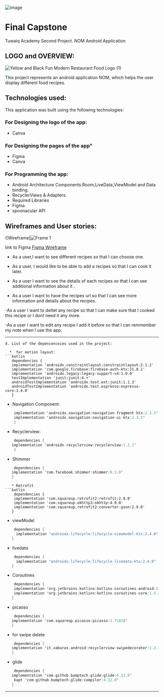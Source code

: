 ![image](https://user-images.githubusercontent.com/91456619/140023025-d22c50c0-322a-4cc0-9912-3ee42f16054e.png)
# Final Capstone
Tuwaiq Academy Second Project.
NOM Android Application

## LOGO and OVERVIEW:
![Yellow and Black Fun Modern Restaurant Food Logo (1)](https://user-images.githubusercontent.com/91456619/150314884-7b972bd5-7b5a-45fa-a04e-263e84472399.png)


This project represents an android application NOM, which helps the user display different food recipes.

## Technologies used:
This application was built using the following technologies:
### For Designing the logo of the app:
* Canva
### For Designing the pages of the app"
* Figma 
* Canva

### For Programming the app:
* Android Architecture Components:Room,LiveData,ViewModel and Data binding.
* RecyclerViews & Adapters.
* Required Libraries
* Figma
* spoonacular API

## Wireframes and User stories:
![Wireframe]![Frame 1](https://user-images.githubusercontent.com/91456619/150309920-2aa96d7d-2bd3-4be2-a666-ac6d7be81f1c.png)

link to Figma [Figma Wireframe](https://www.figma.com/file/Q91sullzZ7KMApxlt370zE/NomApp?node-id=54%3A4)


- As a user,I want to see different recipes so that I can choose one.

- As a user, I would like to be able to add a recipes so that I can cook it later.

- As a user I want to see the details of each recipes so that I can see additional information about it  .

- As a user I want to have the recipes url so that I can see more information and details about the recipes.

-As a user I want to deltet any recipe so that I can make sure that I cooked this recipe or I dont need it any more.

-As a user I want to edit any recipe I add it before so that I can remmember my note when I use the app.


-------------------------------------------------------------------------

 ```
 4. List of the depencenceies used in the project:
 
   *  for motion layout:
 ```kotlin
    dependencies {
    implementation 'androidx.constraintlayout:constraintlayout:2.1.2'
    implementation 'com.google.firebase:firebase-auth-ktx:21.0.1'
    implementation 'androidx.legacy:legacy-support-v4:1.0.0'
    testImplementation 'junit:junit:4.+'
    androidTestImplementation 'androidx.test.ext:junit:1.1.3'
    androidTestImplementation 'androidx.test.espresso:espresso-core:3.4.0'
    }
``` 

   * Navigation Component:
```kotlin
    implementation 'androidx.navigation:navigation-fragment-ktx:2.3.5'
    implementation 'androidx.navigation:navigation-ui-ktx:2.3.5'
    }
```
    
   * Recyclerview:
```kotlin
    dependencies {
   implementation 'androidx.recyclerview:recyclerview:1.2.1'
    }
```
   * Shimmer
```kotlin
    dependencies { 
   implementation 'com.facebook.shimmer:shimmer:0.5.0'
   }
```

```
   * Retrofit
```kotlin
    dependencies { 
    implementation 'com.squareup.retrofit2:retrofit:2.9.0'
    implementation 'com.squareup.okhttp3:okhttp:4.9.0'
    implementation 'com.squareup.retrofit2:converter-gson:2.9.0'
   }
```

   * viewModel
```kotlin
    dependencies { 
     implementation "androidx.lifecycle:lifecycle-viewmodel-ktx:2.4.0"
   }
```

   * livedata
```kotlin
    dependencies { 
     implementation "androidx.lifecycle:lifecycle-livedata-ktx:2.4.0"
   }
```


   * Coroutines
```kotlin
    dependencies { 
    implementation 'org.jetbrains.kotlinx:kotlinx-coroutines-android:1.5.2'
    implementation 'org.jetbrains.kotlinx:kotlinx-coroutines-core:1.5.2'
   }
```

   * picasso
```kotlin
    dependencies { 
   implementation 'com.squareup.picasso:picasso:2.71828'
   }
```

   * for swipe delete
```kotlin
    dependencies { 
   implementation 'it.xabaras.android:recyclerview-swipedecorator:1.2.3'
   }
```

 * glide
```kotlin
    dependencies { 
   implementation 'com.github.bumptech.glide:glide:4.12.0'
    kapt 'com.github.bumptech.glide:compiler:4.12.0'
   }
```

-----------------------------------------------------------------




